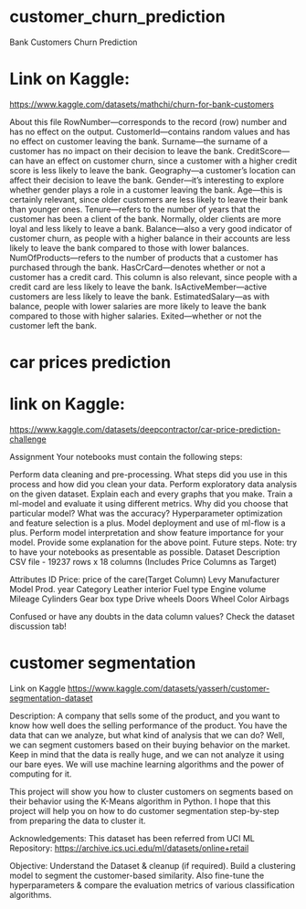 # customer_churn_prediction
Bank Customers Churn Prediction
#  Link on Kaggle:
https://www.kaggle.com/datasets/mathchi/churn-for-bank-customers

About this file
RowNumber—corresponds to the record (row) number and has no effect on the output.
CustomerId—contains random values and has no effect on customer leaving the bank.
Surname—the surname of a customer has no impact on their decision to leave the bank.
CreditScore—can have an effect on customer churn, since a customer with a higher credit score is less likely to leave the bank.
Geography—a customer’s location can affect their decision to leave the bank.
Gender—it’s interesting to explore whether gender plays a role in a customer leaving the bank.
Age—this is certainly relevant, since older customers are less likely to leave their bank than younger ones.
Tenure—refers to the number of years that the customer has been a client of the bank. Normally, older clients are more loyal and less likely to leave a bank.
Balance—also a very good indicator of customer churn, as people with a higher balance in their accounts are less likely to leave the bank compared to those with lower balances.
NumOfProducts—refers to the number of products that a customer has purchased through the bank.
HasCrCard—denotes whether or not a customer has a credit card. This column is also relevant, since people with a credit card are less likely to leave the bank.
IsActiveMember—active customers are less likely to leave the bank.
EstimatedSalary—as with balance, people with lower salaries are more likely to leave the bank compared to those with higher salaries.
Exited—whether or not the customer left the bank.

# car prices prediction
# link on Kaggle:
https://www.kaggle.com/datasets/deepcontractor/car-price-prediction-challenge

Assignment
Your notebooks must contain the following steps:

Perform data cleaning and pre-processing.
What steps did you use in this process and how did you clean your data.
Perform exploratory data analysis on the given dataset.
Explain each and every graphs that you make.
Train a ml-model and evaluate it using different metrics.
Why did you choose that particular model? What was the accuracy?
Hyperparameter optimization and feature selection is a plus.
Model deployment and use of ml-flow is a plus.
Perform model interpretation and show feature importance for your model.
Provide some explanation for the above point.
Future steps. Note: try to have your notebooks as presentable as possible.
Dataset Description
CSV file - 19237 rows x 18 columns (Includes Price Columns as Target)

Attributes
ID Price: price of the care(Target Column) Levy Manufacturer Model Prod. year Category Leather interior Fuel type Engine volume Mileage Cylinders Gear box type Drive wheels Doors Wheel Color Airbags

Confused or have any doubts in the data column values? Check the dataset discussion tab!

# customer segmentation

Link on Kaggle
https://www.kaggle.com/datasets/yasserh/customer-segmentation-dataset

Description:
A company that sells some of the product, and you want to know how well does the selling performance of the product. You have the data that can we analyze, but what kind of analysis that we can do? Well, we can segment customers based on their buying behavior on the market.
Keep in mind that the data is really huge, and we can not analyze it using our bare eyes. We will use machine learning algorithms and the power of computing for it.

This project will show you how to cluster customers on segments based on their behavior using the K-Means algorithm in Python.
I hope that this project will help you on how to do customer segmentation step-by-step from preparing the data to cluster it.

Acknowledgements:
This dataset has been referred from UCI ML Repository:
https://archive.ics.uci.edu/ml/datasets/online+retail

Objective:
Understand the Dataset & cleanup (if required).
Build a clustering model to segment the customer-based similarity.
Also fine-tune the hyperparameters & compare the evaluation metrics of various classification algorithms.